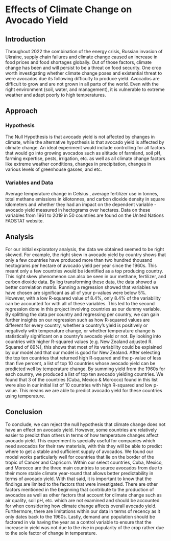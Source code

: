 # Effects of Climate Change on Avocado Yield
## Introduction
Throughout 2022 the combination of the energy crisis, Russian invasion of Ukraine, supply chain failures and climate change caused an increase in food prices and food shortages globally. Out of those factors, climate change has been and will persist to be a threat on food security. One crop worth investigating whether climate change poses and existential threat to were avocados due its following difficulty to produce yield. Avocados are difficult to grow and are not grown in all parts of the world. Even with the right environment (soil, water, and management), it is vulnerable to extreme weather and adapt poorly to high temperatures. 

## Approach
### Hypothesis
The Null Hypothesis is that avocado yield is not affected by changes in climate, while the alternative hypothesis is that avocado yield is affected by climate change. An ideal experiment would include controlling for all factors that would go into growing avocados such as altitude of farmland, soil pH, farming expertise, pests, irrigation, etc. as well as all climate change factors like extreme weather conditions, changes in precipitation, changes in various levels of greenhouse gasses, and etc.

### Variables and Data
Average temperature change in Celsius , average fertilizer use in tonnes, total methane emissions in kilotonnes, and carbon dioxide density in square kilometers and whether they had an impact on the dependent variable - avocado yield measured in hectograms over hectares. Data on these variables from 1961 to 2019 in 50 countries are found on the United Nations FAOSTAT website. 

## Analysis
For our initial exploratory analysis, the data we obtained seemed to be right skewed. For example, the right skew in avocado yield by country shows that only a few countries have produced more than two hundred thousand hectograms per hectare of avocado yield per year since the 1960s. This meant only a few countries would be identified as a top producing country. This right skew phenomenon can also be seen in our methane, fertilizer, and carbon dioxide data. By log transforming these data, the data showed a better correlation matrix.
Running a regression showed that variables we have chosen are significant as all of your p-values were below 5%. However, with a low R-squared value of 8.4%, only 8.4% of the variability can be accounted for with all of these variables. This led to the second regression done in this project involving countries as our dummy variable. By splitting the data per country and regressing per country, we can gain further insights on our regression such as how R-squared values are different for every country, whether a country’s yield is positively or negatively with temperature change, or whether temperature change is statistically significant on a country’s avocado yield or not.
By looking into countries with higher R-squared values (e.g. New Zealand adjusted R. Squared of 89%), this shows that most of its variability could be explained by our model and that our model is good for New Zealand. After selecting the top ten countries that returned high R-squared and the p-value of less than five percent, a list of top 10 countries whose avocado yield can be predicted well by temperature change. By summing yield from the 1960s for each country, we produced a list of top ten avocado yielding countries. We found that 3 of the countries (Cuba, Mexico & Morocco) found in this list were also in our initial list of 10 countries with high R-squared and low p-value. This means we are able to predict avocado yield for these countries using temperature. 

## Conclusion
To conclude, we can reject the null hypothesis that climate change does not have an effect on avocado yield. However, some countries are relatively easier to predict than others in terms of how temperature changes affect avocado yield. This experiment is specially useful for companies which need avocados for their raw materials, with this they will be able to predict where to get a stable and sufficient supply of avocados. We found our model works particularly well for countries that lie on the border of the tropic of Cancer and Capricorn. Within our select countries, Cuba, Mexico, and Morocco are the three main countries to source avocados from due to their more stable climate year-round that allows better predictability in terms of avocado yield. With that said, it is important to know that the findings are limited to the factors that were investigated. There are other factors mentioned in the beginning that contribute to the production of avocados as well as other factors that account for climate change such as air quality, soil pH, etc. which are not examined and should be accounted for when considering how climate change affects overall avocado yield. Furthermore, there are limitations within our data in terms of recency as it only dates back to the 1960s. Lastly, demand and population should be factored in via having the year as a control variable to ensure that the increase in yield was not due to the rise in popularity of the crop rather due to the sole factor of change in temperature.

